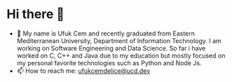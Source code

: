 # Hi there 👋

- 🔭 My name is Ufuk Cem and recently graduated from Eastern Mediterranean University, Department of Information Technology. I am working on Software Engineering and Data Science. So far i have worked on C, C++ and Java due to my education but mostly focused on my personal favorite technologies such as Python and Node Js. 
- 📫 How to reach me: ufukcemdelice@ucd.dev
